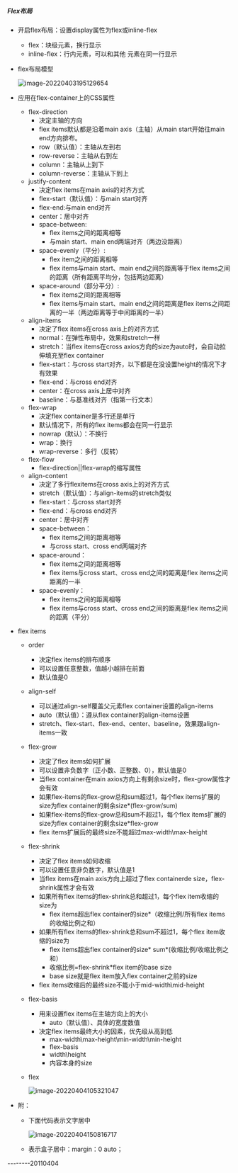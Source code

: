 ##### Flex布局

- 开启flex布局：设置display属性为flex或inline-flex

   - flex：块级元素，换行显示
   - inline-flex：行内元素，可以和其他 元素在同一行显示

- flex布局模型

   ![image-20220403195129654](C:\Users\86189\AppData\Roaming\Typora\typora-user-images\image-20220403195129654.png)

- 应用在flex-container上的CSS属性

   - flex-direction
     - 决定主轴的方向
     - flex items默认都是沿着main axis（主轴）从main start开始往main end方向排布。
     - row（默认值）：主轴从左到右
     - row-reverse：主轴从右到左
     - column：主轴从上到下
     - column-reverse：主轴从下到上
   - justify-content
     - 决定flex items在main axis的对齐方式
     - flex-start（默认值）：与main start对齐
     - flex-end:与main end对齐
     - center：居中对齐
     - space-between:
       - flex items之间的距离相等
       - 与main start、main end两端对齐（两边没距离）
     - space-evenly（平分）:
       - flex item之间的距离相等
       - flex items与main start、main end之间的距离等于flex items之间的距离（所有距离平均分，包括两边距离）
     - space-around（部分平分）:
       - flex items之间的距离相等
       - flex items与main start、main end之间的距离是flex items之间距离的一半（两边距离等于中间距离的一半）
   - align-items
     - 决定了flex items在cross axis上的对齐方式
     - normal：在弹性布局中，效果和stretch一样
     - stretch：当flex items在cross axios方向的size为auto时，会自动拉伸填充至flex container
     - flex-start：与cross start对齐，以下都是在没设置height的情况下才有效果
     - flex-end：与cross end对齐
     - center：在cross axis上居中对齐
     - baseline：与基准线对齐（指第一行文本）
   - flex-wrap
     - 决定flex container是多行还是单行
     - 默认情况下，所有的flex items都会在同一行显示
     - nowrap（默认）：不换行
     - wrap：换行
     - wrap-reverse：多行（反转）
   - flex-flow
     - flex-direction||flex-wrap的缩写属性
   - align-content
     - 决定了多行flexitems在cross axis上的对齐方式
     - stretch（默认值）：与align-items的stretch类似
     - flex-start：与cross start对齐
     - flex-end：与cross end对齐
     - center：居中对齐
     - space-between：
       - flex items之间的距离相等
       - 与cross start、cross end两端对齐
     - space-around：
       - flex items之间的距离相等
       - flex items与cross start、cross end之间的距离是flex items之间距离的一半
     - space-evenly：
       - flex items之间的距离相等
       - flex items与cross start、cross end之间的距离是flex items之间的距离（平分）

- flex items

   - order

     - 决定flex items的排布顺序
     - 可以设置任意整数，值越小越排在前面
     - 默认值是0

   - align-self

     - 可以通过align-self覆盖父元素flex container设置的align-items
     - auto（默认值）：遵从flex container的align-items设置
     - stretch、flex-start、flex-end、center、baseline，效果跟align-items一致

   - flex-grow

     -  决定了flex items如何扩展
     - 可以设置非负数字（正小数、正整数、0），默认值是0
     - 当flex container在main axios方向上有剩余size时，flex-grow属性才会有效
     - 如果flex-items的flex-grow总和sum超过1，每个flex items扩展的size为flex container的剩余size*(flex-grow/sum)
     - 如果flex-items的flex-grow总和sum不超过1，每个flex items扩展的size为flex container的剩余size*flex-grow
     - flex items扩展后的最终size不能超过max-width\max-height

   - flex-shrink

     - 决定了flex items如何收缩
     - 可以设置任意非负数字，默认值是1
     - 当flex items在main axis方向上超过了flex containerde size，flex-shrink属性才会有效
     - 如果所有flex items的flex-shrink总和超过1，每个flex item收缩的size为
       - flex items超出flex container的size*（收缩比例/所有flex items的收缩比例之和）
     - 如果所有flex items的flex-shrink总和sum不超过1，每个flex item收缩的size为
       - flex items超出flex container的size* sum*(收缩比例/收缩比例之和）
       - 收缩比例=flex-shrink*flex item的base size
       - base size就是flex item放入flex container之前的size
     - flex items收缩后的最终size不能小于mid-width\mid-height

   - flex-basis

     - 用来设置flex items在主轴方向上的大小
       - auto（默认值）、具体的宽度数值
     - 决定flex items最终大小的因素，优先级从高到低
       - max-width\max-height\min-width\min-height
       - flex-basis
       - width\height
       - 内容本身的size

   - flex

     ![image-20220404105321047](C:\Users\86189\AppData\Roaming\Typora\typora-user-images\image-20220404105321047.png)

- 附：

  - 下面代码表示文字居中

    ![image-20220404150816717](C:\Users\86189\AppData\Roaming\Typora\typora-user-images\image-20220404150816717.png)

  - 表示盒子居中：margin：0 auto；



--------20110404